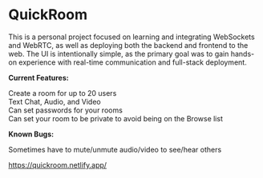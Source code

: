 # QuickRoom

This is a personal project focused on learning and integrating WebSockets and WebRTC, as well as deploying both the backend and frontend to the web. The UI is intentionally simple, as the primary goal was to gain hands-on experience with real-time communication and full-stack deployment.


**Current Features:**  

Create a room for up to 20 users  
Text Chat, Audio, and Video  
Can set passwords for your rooms  
Can set your room to be private to avoid being on the Browse list

**Known Bugs:** 

Sometimes have to mute/unmute audio/video to see/hear others 

https://quickroom.netlify.app/
